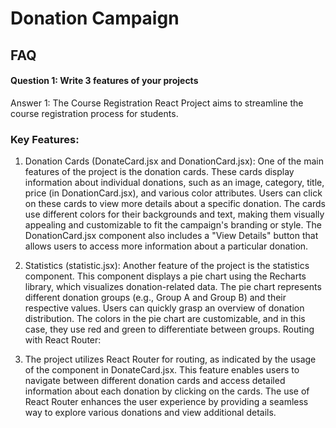# Donation Campaign

## FAQ

#### Question 1: Write 3 features of your projects

Answer 1: The Course Registration React Project aims to streamline the course registration process for students.

### Key Features:
1. Donation Cards (DonateCard.jsx and DonationCard.jsx):
One of the main features of the project is the donation cards. These cards display information about individual donations, such as an image, category, title, price (in DonationCard.jsx), and various color attributes. Users can click on these cards to view more details about a specific donation.
The cards use different colors for their backgrounds and text, making them visually appealing and customizable to fit the campaign's branding or style.
The DonationCard.jsx component also includes a "View Details" button that allows users to access more information about a particular donation.

2. Statistics (statistic.jsx):
Another feature of the project is the statistics component. This component displays a pie chart using the Recharts library, which visualizes donation-related data.
The pie chart represents different donation groups (e.g., Group A and Group B) and their respective values. Users can quickly grasp an overview of donation distribution.
The colors in the pie chart are customizable, and in this case, they use red and green to differentiate between groups.
Routing with React Router:

3. The project utilizes React Router for routing, as indicated by the usage of the <Link> component in DonateCard.jsx. This feature enables users to navigate between different donation cards and access detailed information about each donation by clicking on the cards.
The use of React Router enhances the user experience by providing a seamless way to explore various donations and view additional details.

